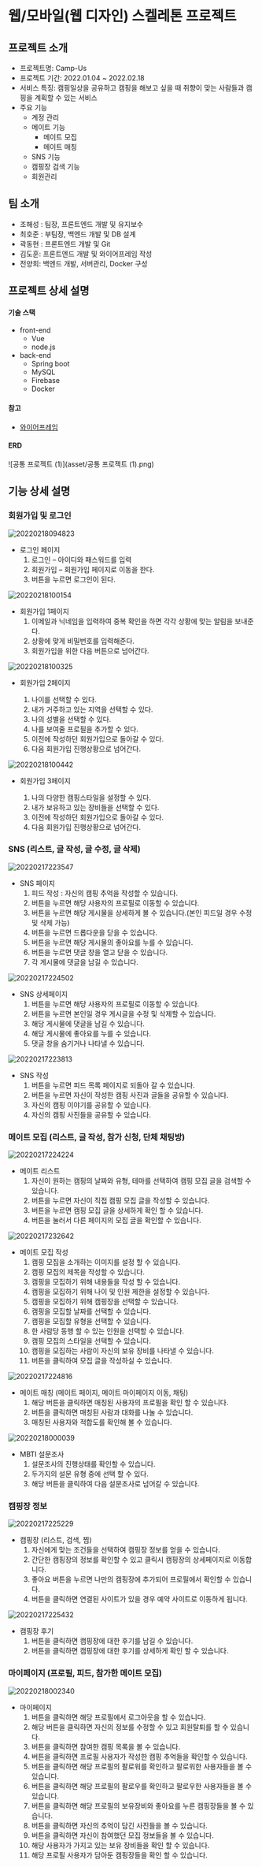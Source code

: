 # 웹/모바일(웹 디자인) 스켈레톤 프로젝트

## 프로젝트 소개

* 프로젝트명: Camp-Us
* 프로젝트 기간: 2022.01.04 ~  2022.02.18
* 서비스 특징:  캠핑일상을 공유하고 캠핑을 해보고 싶을 때 취향이 맞는 사람들과 캠핑을 계획할 수 있는 서비스
* 주요 기능
  - 계정 관리
  - 메이트 기능
    - 메이트 모집
    - 메이트 매칭
  - SNS 기능
  - 캠핑장 검색 기능
  - 회원관리





## 팀 소개

* 조해성 : 팀장, 프론트엔드 개발 및 유지보수
* 최호준 : 부팀장, 백엔드 개발 및 DB 설계
* 곽동현 : 프론트엔드 개발 및 Git
* 김도훈: 프론트엔드 개발 및 와이어프레임 작성
* 전양희: 백엔드 개발, 서버관리, Docker 구성



## 프로젝트 상세 설명

#### 기술 스택

- front-end
  - Vue
  - node.js
- back-end
  - Spring boot
  - MySQL
  - Firebase
  - Docker



#### 참고

- [와이어프레임](https://www.figma.com/file/zSarjZWg1r1gtHF2gR1Qjx/%EA%B3%B5%ED%86%B5-PJT-2%ED%8C%80-Prototype?node-id=766%3A2273)

#### ERD

![공통 프로젝트 (1)](asset/공통 프로젝트 (1).png)



## 기능 상세 설명

### 회원가입 및 로그인

![20220218094823](asset/20220218094823.png)

- 로그인 페이지
  1. 로그인 – 아이디와 패스워드를 입력
  2. 회원가입 – 회원가입 페이지로 이동을 한다.
  3. 버튼을 누르면 로그인이 된다.



![20220218100154](asset/20220218100154.png)

- 회원가입 1페이지
  1. 이메일과 닉네임을 입력하여 중복 확인을 하면 각각 상황에 맞는 알림을 보내준다.
  2. 상황에 맞게 비밀번호를 입력해준다.
  3. 회원가입을 위한 다음 버튼으로 넘어간다.



![20220218100325](asset/20220218100325.png)

- 회원가입 2페이지

  1. 나이를 선택할 수 있다.
  2. 내가 거주하고 있는 지역을 선택할 수 있다.
  3. 나의 성별을 선택할 수 있다.
  4. 나를 보여줄 프로필을 추가할 수 있다.
  5. 이전에 작성하던 회원가입으로 돌아갈 수 있다.
  6. 다음 회원가입 진행상황으로 넘어간다.




![20220218100442](asset/20220218100442.png)

- 회원가입 3페이지

  1. 나의 다양한 캠핑스타일을 설정할 수 있다.
  2. 내가 보유하고 있는 장비들을 선택할 수 있다.
  3. 이전에 작성하던 회원가입으로 돌아갈 수 있다.
  4. 다음 회원가입 진행상황으로 넘어간다.



### SNS (리스트, 글 작성, 글 수정, 글 삭제)

![20220217223547](asset/20220217223547.png)

- SNS 페이지
  1. 피드 작성 : 자신의 캠핑 추억을 작성할 수 있습니다.
  2. 버튼을 누르면 해당 사용자의 프로필로 이동할 수 있습니다.
  3. 버튼을 누르면 해당 게시물을 상세하게 볼 수 있습니다.(본인 피드일 경우 수정 및 삭제 가능)
  4. 버튼을 누르면 드롭다운을 닫을 수 있습니다.
  5. 버튼을 누르면 해당 게시물의 좋아요를 누를 수 있습니다.
  6. 버튼을 누르면 댓글 창을 열고 닫을 수 있습니다.
  7. 각 게시물에 댓글을 남길 수 있습니다.



![20220217224502](asset/20220217224502.png)

- SNS 상세페이지
  1. 버튼을 누르면 해당 사용자의 프로필로 이동할 수 있습니다.
  2. 버튼을 누르면 본인일 경우 게시글을 수정 및 삭제할 수 있습니다.
  3. 해당 게시물에 댓글을 남길 수 있습니다.
  4. 해당 게시물에 좋아요를 누를 수 있습니다.
  5. 댓글 창을 숨기거나 나타낼 수 있습니다.



![20220217223813](asset/20220217223813.png)

- SNS 작성
  1. 버튼을 누르면 피드 목록 페이지로 되돌아 갈 수 있습니다.
  2. 버튼을 누르면 자신이 작성한 캠핑 사진과 글들을 공유할 수 있습니다.
  3. 자신의 캠핑 이야기를 공유할 수 있습니다.
  4. 자신의 캠핑 사진들을 공유할 수 있습니다.



### 메이트 모집 (리스트, 글 작성, 참가 신청, 단체 채팅방)

![20220217224224](asset/20220217224224.png)

- 메이트 리스트
  1. 자신이 원하는 캠핑의 날짜와 유형, 테마를 선택하여 캠핑 모집 글을 검색할 수 있습니다.
  2. 버튼을 누르면 자신이 직접 캠핑 모집 글을 작성할 수 있습니다.
  3. 버튼을 누르면 캠핑 모집 글을 상세하게 확인 할 수 있습니다.
  4. 버튼을 눌러서 다른 페이지의 모집 글을 확인할 수 있습니다.



![20220217232642](asset/20220217232642.png)

- 메이트 모집 작성
  1. 캠핑 모집을 소개하는 이미지를 설정 할 수 있습니다.
  2. 캠핑 모집의 제목을 작성할 수 있습니다.
  3. 캠핑을 모집하기 위해 내용들을 작성 할 수 있습니다.
  4. 캠핑을 모집하기 위해 나이 및 인원 제한을 설정할 수 있습니다.
  5. 캠핑을 모집하기 위해 캠핑장을 선택할 수 있습니다.
  6. 캠핑을 모집할 날짜를 선택할 수 있습니다.
  7. 캠핑을 모집할 유형을 선택할 수 있습니다.
  8. 한 사람당 동행 할 수 있는 인원을 선택할 수 있습니다.
  9. 캠핑 모집의 스타일을 선택할 수 있습니다.
  10. 캠핑을 모집하는 사람이 자신의 보유 장비를 나타낼 수 있습니다.
  11. 버튼을 클릭하여 모집 글을 작성하실 수 있습니다.



![20220217224816](asset/20220217224816.png)

- 메이트 매칭 (메이트 페이지, 메이트 마이페이지 이동, 채팅)
  1. 해당 버튼을 클릭하면 매칭된 사용자의 프로필을 확인 할 수 있습니다.
  2. 버튼을 클릭하면 매칭된 사람과 대화를 나눌 수 있습니다.
  3. 매칭된 사용자와 적합도를 확인해 볼 수 있습니다.



![20220218000039](asset/20220218000039.png)

- MBTI 설문조사
  1. 설문조사의 진행상태를 확인할 수 있습니다.
  2. 두가지의 설문 유형 중에 선택 할 수 있다.
  3. 해당 버튼을 클릭하여 다음 설문조사로 넘어갈 수 있습니다.



### 캠핑장 정보

![20220217225229](asset/20220217225229.png)

- 캠핑장 (리스트, 검색, 찜)
  1. 자신에게 맞는 조건들을 선택하여 캠핑장 정보를 얻을 수 있습니다.
  2. 간단한 캠핑장의 정보를 확인할 수 있고 클릭시 캠핑장의 상세페이지로 이동합니다.
  3. 좋아요 버튼을 누르면 나만의 캠핑장에 추가되어 프로필에서 확인할 수 있습니다.
  4. 버튼을 클릭하면 연결된 사이트가 있을 경우 예약 사이트로 이동하게 됩니다.



![20220217225432](asset/20220217225432.png)

- 캠핑장 후기
  1. 버튼을 클릭하면 캠핑장에 대한 후기를 남길 수 있습니다.
  2. 버튼을 클릭하면 캠핑장에 대한 후기를 상세하게 확인 할 수 있습니다.



### 마이페이지 (프로필, 피드, 참가한 메이트 모집)

![20220218002340](asset/20220218002340.png)

- 마이페이지
  1. 버튼을 클릭하면 해당 프로필에서 로그아웃을 할 수 있습니다.
  2. 해당 버튼을 클릭하면 자신의 정보를 수정할 수 있고 회원탈퇴를 할 수 있습니다.
  3. 버튼을 클릭하면 참여한 캠핑 목록을 볼 수 있습니다.
  4. 버튼을 클릭하면 프로필 사용자가 작성한 캠핑 추억들을 확인할 수 있습니다.
  5. 버튼을 클릭하면 해당 프로필의 팔로워를 확인하고 팔로워한 사용자들을 볼 수 있습니다.
  6. 버튼을 클릭하면 해당 프로필의 팔로우를 확인하고 팔로우한 사용자들을 볼 수 있습니다.
  7. 버튼을 클릭하면 해당 프로필의 보유장비와 좋아요를 누른 캠핑장들을 볼 수 있습니다.
  8. 버튼을 클릭하면 자신의 추억이 담긴 사진들을 볼 수 있습니다.
  9. 버튼을 클릭하면 자신이 참여했던 모집 정보들을 볼 수 있습니다.
  10. 해당 사용자가 가지고 있는 보유 장비들을 확인 할 수 있습니다.
  11. 해당 프로필 사용자가 담아둔 캠핑장들을 확인 할 수 있습니다.
